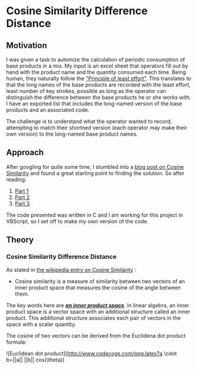 Cosine Similarity Difference Distance 
=====================================

## Motivation ##

I was given a task to automize the calculation of periodic consumption of base products in a mix. 
My input is an excel sheet that operators fill out by hand with the product name and the quantity consumed each time. 
Being human, they naturally follow the ["Principle of least effort"](http://en.wikipedia.org/wiki/Principle_of_least_effort). 
This translates to that the long names of the base products are recorded with the least effort, least number of key strokes, possible as long as the operator can distinguish the difference between the base products he or she works with.
I have an exported list that includes the long-named version of the base products and an associated code.

The challenge is to understand what the operator wanted to record, attempting to match their shortned version (each operator may make their own version) to the long-named base product names.

## Approach ##

After googling for quite some time, I stumbled into a [blog post on Cosine Similarity](http://www.gettingcirrius.com/2010/12/calculating-similarity-part-1-cosine.html) and found a great starting point to finding the solution.
So after reading:
  1. [Part 1](http://www.gettingcirrius.com/2010/12/calculating-similarity-part-1-cosine.html)
  2. [Part 2](http://www.gettingcirrius.com/2011/01/calculating-similarity-part-2-jaccard.html)
  3. [Part 3](http://www.gettingcirrius.com/2011/06/calculating-similarity-part-3-damerau.html)

The code presented was written in C and I am working for this project in VBScript, so I set off to make my own version of the code.

## Theory ##

### Cosine Similarity Difference Distance ###

As stated in [the wikipedia entry on Cosine Similarity](http://en.wikipedia.org/wiki/Cosine_similarity) : 
  * Cosine similarity is a measure of similarity between two vectors of an inner product space that measures the cosine of the angle between them.

The key words here are [***an inner product space***](http://en.wikipedia.org/wiki/Inner_product_space). In linear algebra, an inner product space is a vector space with an additional structure called an inner product. This additional structure associates each pair of vectors in the space with a scalar quantity.

The cosine of two vectors can be derived from the Euclidena dot product formula:

![Euclidean dot product](http://www.codecogs.com/png.latex?a \\cdot b=||a|| ||b|| cos\(\\theta\))



